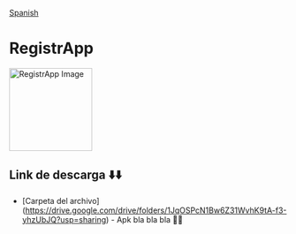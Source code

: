 [Spanish](README.md)
# RegistrApp

<img src="https://github.com/caillanes/QrApp_/assets/107156396/a76a31eb-e9da-40fd-982d-5af2b80b0dce" alt="RegistrApp Image" style="width: 150px; height: 150px;">

<br/>

## Link de descarga ⬇️⬇️

* [Carpeta del archivo] (https://drive.google.com/drive/folders/1JqOSPcN1Bw6Z31WvhK9tA-f3-yhzUbJQ?usp=sharing) - Apk bla bla bla 🤑🤑
